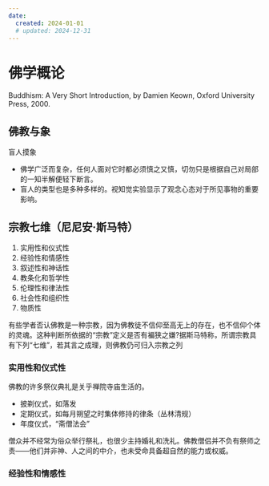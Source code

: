 ```yaml
---
date:
  created: 2024-01-01
  # updated: 2024-12-31
---
```


# 佛学概论

Buddhism: A Very Short Introduction, by Damien Keown, Oxford University Press, 2000.

## 佛教与象

盲人摸象
- 佛学广泛而复杂，任何人面对它时都必须慎之又慎，切勿只是根据自己对局部的一知半解便轻下断言。
- 盲人的类型也是多种多样的。视知觉实验显示了观念心态对于所见事物的重要影响。

## 宗教七维（尼尼安·斯马特）

1. 实用性和仪式性
2. 经验性和情感性
3. 叙述性和神话性
4. 教条化和哲学性
5. 伦理性和律法性
6. 社会性和组织性
7. 物质性

有些学者否认佛教是一种宗教，因为佛教徒不信仰至高无上的存在，也不信仰个体的灵魂。这种判断所依据的“宗教”定义是否有褊狭之嫌?据斯马特称，所谓宗教具有下列“七维”，若其言之成理，则佛教仍可归入宗教之列

### 实用性和仪式性

佛教的许多祭仪典礼是关乎禅院寺庙生活的。
- 披剃仪式，如落发
- 定期仪式，如每月朔望之时集体修持的律条（丛林清规）
- 年度仪式，“斋僧法会”

僧众并不经常为俗众举行祭礼，也很少主持婚礼和洗礼。佛教僧侣并不负有祭师之责——他们并非神、人之间的中介，也未受命具备超自然的能力或权威。

### 经验性和情感性